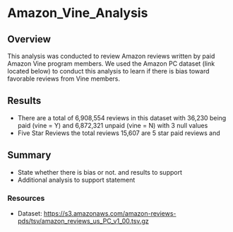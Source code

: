 # Amazon_Vine_Analysis

## Overview
This analysis was conducted to review Amazon reviews written by paid Amazon Vine program members.  We used the Amazon PC dataset (link located below) to conduct this analysis to learn if there is bias toward favorable reviews from Vine members.  

## Results
- There are a total of 6,908,554 reviews in this dataset with 36,230 being paid (vine = Y) and 6,872,321 unpaid (vine = N) with 3 null values
- Five Star Reviews the total reviews 15,607 are 5 star paid reviews and 

## Summary
 - State whether there is bias or not.  and results to support
 - Additional analysis to support statement

### Resources
 - Dataset: https://s3.amazonaws.com/amazon-reviews-pds/tsv/amazon_reviews_us_PC_v1_00.tsv.gz
